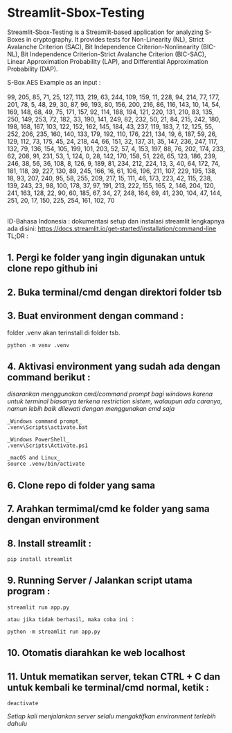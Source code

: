 # Streamlit-Sbox-Testing
Streamlit-Sbox-Testing is a Streamlit-based application for analyzing S-Boxes in cryptography. It provides tests for Non-Linearity (NL), Strict Avalanche Criterion (SAC), Bit Independence Criterion-Nonlinearity (BIC-NL), Bit Independence Criterion-Strict Avalanche Criterion (BIC-SAC), Linear Approximation Probability (LAP), and Differential Approximation Probability (DAP).

S-Box AES Example as an input : <br><br>
    99, 205, 85, 71, 25, 127, 113, 219, 63, 244, 109, 159, 11, 228, 94, 214,
    77, 177, 201, 78, 5, 48, 29, 30, 87, 96, 193, 80, 156, 200, 216, 86,
    116, 143, 10, 14, 54, 169, 148, 68, 49, 75, 171, 157, 92, 114, 188, 194,
    121, 220, 131, 210, 83, 135, 250, 149, 253, 72, 182, 33, 190, 141, 249, 82,
    232, 50, 21, 84, 215, 242, 180, 198, 168, 167, 103, 122, 152, 162, 145, 184,
    43, 237, 119, 183, 7, 12, 125, 55, 252, 206, 235, 160, 140, 133, 179, 192,
    110, 176, 221, 134, 19, 6, 187, 59, 26, 129, 112, 73, 175, 45, 24, 218,
    44, 66, 151, 32, 137, 31, 35, 147, 236, 247, 117, 132, 79, 136, 154, 105,
    199, 101, 203, 52, 57, 4, 153, 197, 88, 76, 202, 174, 233, 62, 208, 91,
    231, 53, 1, 124, 0, 28, 142, 170, 158, 51, 226, 65, 123, 186, 239, 246,
    38, 56, 36, 108, 8, 126, 9, 189, 81, 234, 212, 224, 13, 3, 40, 64,
    172, 74, 181, 118, 39, 227, 130, 89, 245, 166, 16, 61, 106, 196, 211, 107,
    229, 195, 138, 18, 93, 207, 240, 95, 58, 255, 209, 217, 15, 111, 46, 173,
    223, 42, 115, 238, 139, 243, 23, 98, 100, 178, 37, 97, 191, 213, 222, 155,
    165, 2, 146, 204, 120, 241, 163, 128, 22, 90, 60, 185, 67, 34, 27, 248,
    164, 69, 41, 230, 104, 47, 144, 251, 20, 17, 150, 225, 254, 161, 102, 70 <br><br>

ID-Bahasa Indonesia :
dokumentasi setup dan instalasi streamlit lengkapnya ada disini: https://docs.streamlit.io/get-started/installation/command-line
TL;DR :

## 1. Pergi ke folder yang ingin digunakan untuk clone repo github ini
## 2. Buka terminal/cmd dengan direktori folder tsb
## 3. Buat environment dengan command :
   folder .venv akan terinstall di folder tsb.

    python -m venv .venv

## 4. Aktivasi environment yang sudah ada dengan command berikut :
   *disarankan menggunakan cmd/command prompt bagi windows karena untuk terminal biasanya terkena restriction sistem, walaupun ada caranya, namun lebih baik dilewati dengan menggunakan cmd saja*
   
    _Windows command prompt_
    .venv\Scripts\activate.bat
    
    _Windows PowerShell_
    .venv\Scripts\Activate.ps1
    
    _macOS and Linux_
    source .venv/bin/activate

## 6. Clone repo di folder yang sama
## 7. Arahkan termimal/cmd ke folder yang sama dengan environment
## 8. Install streamlit :
   
    pip install streamlit

## 9. Running Server / Jalankan script utama program :

    streamlit run app.py

    atau jika tidak berhasil, maka coba ini :

    python -m streamlit run app.py

## 10. Otomatis diarahkan ke web localhost
## 11. Untuk mematikan server, tekan CTRL + C dan untuk kembali ke terminal/cmd normal, ketik :

    deactivate

*Setiap kali menjalankan server selalu mengaktifkan environment terlebih dahulu*
